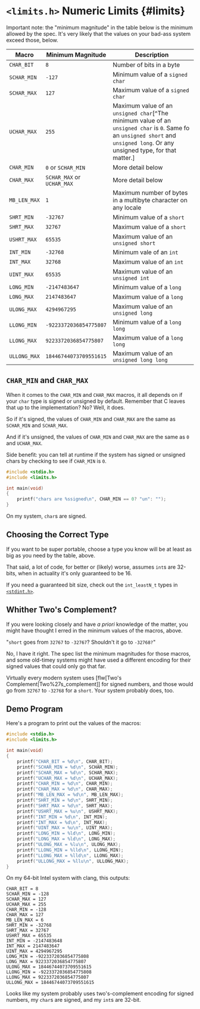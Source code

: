 <!-- Beej's guide to C

# vim: ts=4:sw=4:nosi:et:tw=72
-->

# `<limits.h>` Numeric Limits {#limits}

Important note: the "minimum magnitude" in the table below is the
minimum allowed by the spec. It's very likely that the values on your
bad-ass system exceed those, below.

|Macro|Minimum Magnitude|Description|
|-----|----------|-----------------------|
|`CHAR_BIT`|`8`|Number of bits in a byte|
|`SCHAR_MIN`|`-127`|Minimum value of a `signed char`|
|`SCHAR_MAX`|`127`|Maximum value of a `signed char`|
|`UCHAR_MAX`|`255`|Maximum value of an `unsigned char`[^The minimum value of an `unsigned char` is `0`. Same fo an `unsigned short` and `unsigned long`. Or any unsigned type, for that matter.]|
|`CHAR_MIN`|`0` or `SCHAR_MIN`|More detail below|
|`CHAR_MAX`|`SCHAR_MAX` or `UCHAR_MAX`|More detail below|
|`MB_LEN_MAX`|`1`|Maximum number of bytes in a multibyte character on any locale|
|`SHRT_MIN`|`-32767`|Minimum value of a `short`|
|`SHRT_MAX`|`32767`|Maximum value of a `short`|
|`USHRT_MAX`|`65535`|Maximum value of an `unsigned short`|
|`INT_MIN`|`-32768`|Minimum vale of an `int`|
|`INT_MAX`|`32768`|Maximum value of an `int`|
|`UINT_MAX`|`65535`|Maximum value of an `unsigned int`|
|`LONG_MIN`|`-2147483647`|Minimum value of a `long`|
|`LONG_MAX`|`2147483647`|Maximum value of a `long`|
|`ULONG_MAX`|`4294967295`|Maximum value of an `unsigned long`|
|`LLONG_MIN`|`-9223372036854775807`|Minimum value of a `long long`|
|`LLONG_MAX`|`9223372036854775807`|Maximum value of a `long long`|
|`ULLONG_MAX`|`18446744073709551615`|Maximum value of an `unsigned long long`|

## `CHAR_MIN` and `CHAR_MAX`

When it comes to the `CHAR_MIN` and `CHAR_MAX` macros, it all depends on
if your `char` type is signed or unsigned by default. Remember that C
leaves that up to the implementation? No? Well, it does.

So if it's signed, the values of `CHAR_MIN` and `CHAR_MAX` are the same
as `SCHAR_MIN` and `SCHAR_MAX`.

And if it's unsigned, the values of `CHAR_MIN` and `CHAR_MAX` are the
same as `0` and `UCHAR_MAX`.

Side benefit: you can tell at runtime if the system has signed or
unsigned chars by checking to see if `CHAR_MIN` is `0`.

``` {.c .numberLines}
#include <stdio.h>
#include <limits.h>

int main(void)
{
    printf("chars are %ssigned\n", CHAR_MIN == 0? "un": "");
}
```

On my system, `char`s are signed.

## Choosing the Correct Type

If you want to be super portable, choose a type you know will be at
least as big as you need by the table, above.

That said, a lot of code, for better or (likely) worse, assumes `int`s
are 32-bits, when in actuality it's only guaranteed to be 16.

If you need a guaranteed bit size, check out the `int_leastN_t` types in
[`<stdint.h>`](#stdint).

## Whither Two's Complement?

If you were looking closely and have _a priori_ knowledge of the matter,
you might have thought I erred in the minimum values of the macros,
above.

"`short` goes from `32767` to `-32767`? Shouldn't it go to `-32768?`"

No, I have it right. The spec list the minimum magnitudes for those
macros, and some old-timey systems might have used a different encoding
for their signed values that could only go that far.

Virtually every modern system uses [flw[Two's
Complement|Two%27s_complement]] for signed numbers, and those would go
from `32767` to `-32768` for a `short`. Your system probably does, too.

## Demo Program

Here's a program to print out the values of the macros:

``` {.c .numberLines}
#include <stdio.h>
#include <limits.h>

int main(void)
{
    printf("CHAR_BIT = %d\n", CHAR_BIT);
    printf("SCHAR_MIN = %d\n", SCHAR_MIN);
    printf("SCHAR_MAX = %d\n", SCHAR_MAX);
    printf("UCHAR_MAX = %d\n", UCHAR_MAX);
    printf("CHAR_MIN = %d\n", CHAR_MIN);
    printf("CHAR_MAX = %d\n", CHAR_MAX);
    printf("MB_LEN_MAX = %d\n", MB_LEN_MAX);
    printf("SHRT_MIN = %d\n", SHRT_MIN);
    printf("SHRT_MAX = %d\n", SHRT_MAX);
    printf("USHRT_MAX = %u\n", USHRT_MAX);
    printf("INT_MIN = %d\n", INT_MIN);
    printf("INT_MAX = %d\n", INT_MAX);
    printf("UINT_MAX = %u\n", UINT_MAX);
    printf("LONG_MIN = %ld\n", LONG_MIN);
    printf("LONG_MAX = %ld\n", LONG_MAX);
    printf("ULONG_MAX = %lu\n", ULONG_MAX);
    printf("LLONG_MIN = %lld\n", LLONG_MIN);
    printf("LLONG_MAX = %lld\n", LLONG_MAX);
    printf("ULLONG_MAX = %llu\n", ULLONG_MAX);
}
```

On my 64-bit Intel system with clang, this outputs:

``` {.default}
CHAR_BIT = 8
SCHAR_MIN = -128
SCHAR_MAX = 127
UCHAR_MAX = 255
CHAR_MIN = -128
CHAR_MAX = 127
MB_LEN_MAX = 6
SHRT_MIN = -32768
SHRT_MAX = 32767
USHRT_MAX = 65535
INT_MIN = -2147483648
INT_MAX = 2147483647
UINT_MAX = 4294967295
LONG_MIN = -9223372036854775808
LONG_MAX = 9223372036854775807
ULONG_MAX = 18446744073709551615
LLONG_MIN = -9223372036854775808
LLONG_MAX = 9223372036854775807
ULLONG_MAX = 18446744073709551615
```

Looks like my system probably uses two's-complement encoding for signed
numbers, my `char`s are signed, and my `int`s are 32-bit.
